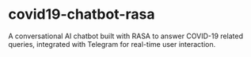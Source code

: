 # covid19-chatbot-rasa
A conversational AI chatbot built with RASA to answer COVID-19 related queries, integrated with Telegram for real-time user interaction.

